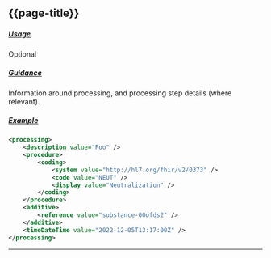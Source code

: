 ## {{page-title}}

<h5><ins>Usage</ins></h5>

<span class="mro-circle optional" title="optional"></span> Optional


<h5><ins>Guidance</ins></h5>

Information around processing, and processing step details (where relevant).


<h5><ins>Example</ins></h5>

```xml
<processing>
    <description value="Foo" />
    <procedure>
        <coding>
            <system value="http://hl7.org/fhir/v2/0373" />
            <code value="NEUT" />
            <display value="Neutralization" />
        </coding>
    </procedure>
    <additive>
        <reference value="substance-00ofds2" />
    </additive>
    <timeDateTime value="2022-12-05T13:17:00Z" />
</processing>
```

---